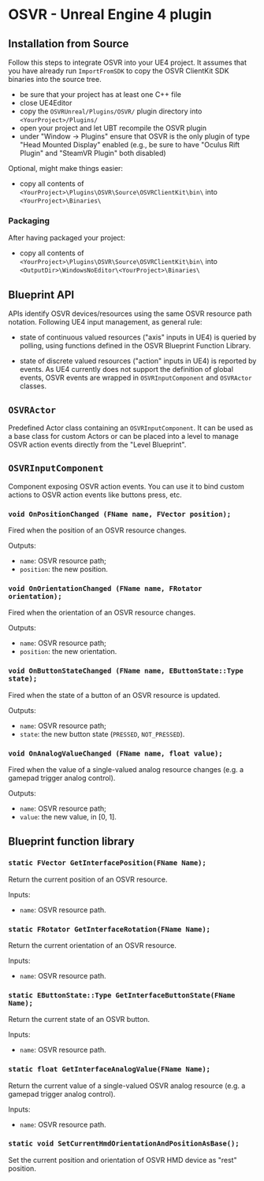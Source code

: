 # OSVR - Unreal Engine 4 plugin

## Installation from Source

Follow this steps to integrate OSVR into your UE4 project. It assumes that you have already run `ImportFromSDK` to copy the OSVR ClientKit SDK binaries into the source tree.

- be sure that your project has at least one C++ file
- close UE4Editor
- copy the `OSVRUnreal/Plugins/OSVR/` plugin directory into `<YourProject>/Plugins/`
- open your project and let UBT recompile the OSVR plugin
- under "Window -> Plugins" ensure that OSVR is the only plugin of type "Head Mounted Display" enabled (e.g., be sure to have "Oculus Rift Plugin" and "SteamVR Plugin" both disabled)

Optional, might make things easier:
- copy all contents of `<YourProject>\Plugins\OSVR\Source\OSVRClientKit\bin\` into `<YourProject>\Binaries\`

### Packaging

After having packaged your project:

- copy all contents of `<YourProject>\Plugins\OSVR\Source\OSVRClientKit\bin\` into `<OutputDir>\WindowsNoEditor\<YourProject>\Binaries\`

## Blueprint API

APIs identify OSVR devices/resources using the same OSVR resource path notation.
Following UE4 input management, as general rule:

- state of continuous valued resources ("axis" inputs in UE4) is queried by polling, using functions defined in the OSVR Blueprint Function Library.
+ state of discrete valued resources ("action" inputs in UE4) is reported by events. As UE4 currently does not support the definition of global events, OSVR events are wrapped in `OSVRInputComponent` and `OSVRActor` classes.

## `OSVRActor`

Predefined Actor class containing an `OSVRInputComponent`. 
It can be used as a base class for custom Actors or can be placed into a level to manage OSVR action events directly from the "Level Blueprint".

## `OSVRInputComponent`

Component exposing OSVR action events. You can use it to bind custom actions to OSVR action events like buttons press, etc.

### `void OnPositionChanged (FName name, FVector position);`

Fired when the position of an OSVR resource changes.

Outputs:

- `name`: OSVR resource path;
- `position`: the new position.

### `void OnOrientationChanged (FName name, FRotator orientation);`

Fired when the orientation of an OSVR resource changes.

Outputs:

- `name`: OSVR resource path;
- `position`: the new orientation.

### `void OnButtonStateChanged (FName name, EButtonState::Type state);`
Fired when the state of a button of an OSVR resource is updated.

Outputs:

- `name`: OSVR resource path;
- `state`: the new button state (`PRESSED`, `NOT_PRESSED`).

### `void OnAnalogValueChanged (FName name, float value);`

Fired when the value of a single-valued analog resource changes (e.g. a gamepad trigger analog control).

Outputs:

- `name`: OSVR resource path;
- `value`: the new value, in [0, 1].

## Blueprint function library

### `static FVector GetInterfacePosition(FName Name);`
Return the current position of an OSVR resource.

Inputs:

- `name`: OSVR resource path.

### `static FRotator GetInterfaceRotation(FName Name);`

Return the current orientation of an OSVR resource.

Inputs:

- `name`: OSVR resource path.

### `static EButtonState::Type GetInterfaceButtonState(FName Name);`

Return the current state of an OSVR button.

Inputs:

- `name`: OSVR resource path.

### `static float GetInterfaceAnalogValue(FName Name);`

Return the current value of a single-valued OSVR analog resource (e.g. a gamepad trigger analog control).

Inputs:

- `name`: OSVR resource path.

### `static void SetCurrentHmdOrientationAndPositionAsBase();`

Set the current position and orientation of OSVR HMD device as "rest" position.
